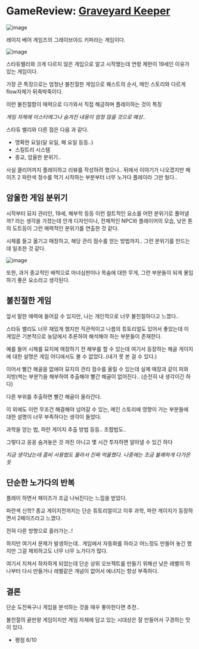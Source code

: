 # GameReview: [Graveyard Keeper](https://store.steampowered.com/app/599140/Graveyard_Keeper/)

![image](https://github.com/fkdl0048/GameReview/assets/84510455/e12fa58f-cab8-4e6b-b37b-315503d9e540)

레이지 베어 게임즈의 그레이브야드 키퍼라는 게임이다.

![image](https://github.com/fkdl0048/GameReview/assets/84510455/314f7d4d-1fd8-4947-aeda-6f67a92b32f9)

스타듀밸리와 크게 다르지 않은 게임으로 알고 시작했는데 연령 제한이 19세인 이유가 있는 게임이다.

가장 큰 특징으로는 엄청난 불친절한 게임으로 퀘스트의 순서, 메인 스토리와 다르게 flow자체가 뒤죽박죽이다.

이런 불친절함이 매력으로 다가와서 직접 해금하며 플레이하는 것이 특징

*게임 자체에 이스터에그나 숨겨진 내용이 엄청 많을 것으로 예상..*

스타듀 밸리와 다른 점은 다음 과 같다.

- 명확한 요일(달 요일, 해 요일 등등..)
- 스킬트리 시스템
- 종교, 암울한 분위기..

사실 클리어까지 플레이하고 리뷰를 작성하려 했으나.. 뒤에서 이야기가 나오겠지만 페이즈 2 파란색 정수를 먹기 시작하는 부분부터 너무 노가다 플레이라 그만 뒀다..

## 암울한 게임 분위기

시작부터 묘지 관리인, 19세, 해부학 등등 이런 컬트적인 요소를 어떤 분위기로 풀어낼까? 라는 생각을 가졌는데 안개 디자인이나, 전체적인 NPC와 플레이어의 모습, 낮은 톤의 도트등이 그런 매력적인 분위기를 연출한 것 같다.

시체를 들고 옮기고 매장하고, 해당 관리 점수를 얻는 방법까지.. 그런 분위기를 만드는데 일조한 것 같다.

![image](https://github.com/fkdl0048/GameReview/assets/84510455/a7e71bbf-344e-4953-b014-071447971ed7)

또한, 과거 종교적인 배척으로 마녀심판이나 목숨에 대한 무게, 그런 부분들이 되게 몰입하기 좋은 요소라고 생각된다.

## 불친절한 게임

앞서 말한 매력에 들어갈 수 있지만, 나는 개인적으로 너무 불친절하다고 느꼈다..

스타듀 밸리도 너무 재밌게 했지만 직관적이고 나름의 튜토리얼도 있어서 좋았는데 이 게임은 기본적으로 농담에서 추론하여 해석해야 하는 부분들이 존재한다.

예를 들어 시체를 묘지에 매장하기 전 해부를 할 수 있는데 여기서 등장하는 해골 게이지에 대한 설명은 게임 어디에서도 볼 수 없었다..(내가 못 본 걸 수 있다.)

이어서 빨간 해골을 없애야 묘지의 관리 점수를 올릴 수 있는데 실제 매장과 같이 피와 지방(썩는 부분?)을 해부하여 추출해야 빨간 해골이 없어진다.. (순전히 내 생각이긴 하다)

다른 부위를 추출하면 빨간 해골이 올라간다.

이 외에도 이런 무조건 해결해야 넘어갈 수 있는, 메인 스토리에 영향이 가는 부분들에 대한 설명이 너무 부족하다는 생각이 들었다.

과학을 얻는 법, 파란 게이지 추출 방법 등등.. 조합법도..

그렇다고 꽁꽁 숨겨놓은 것 까진 아니고 몇 시간 투자하면 알아낼 수 있긴 하다

*지금 생각났는데 좀비 사용법도 몰라서 진짜 억울했다. 나중에는 조금 불쾌하게 다가온 듯*

## 단순한 노가다의 반복

플레이 하면서 페이즈가 조금 나눠진다는 느낌을 받았다.

파란색 신학? 종교 게이지전까지는 단순 튜토리얼이고 이후 과학, 파란 게이지가 등장하면서 2페이즈라고 느꼈다.

전혀 다른 방향으로 흘러가는..!

하지만 여기서 문제가 발생하는데.. 게임에서 자동화를 하라고 어느정도 만들어 놓긴 했지만 그걸 제외하고도 너무 너무 노가다가 많다.

여기서 지쳐서 하차하게 되었는데 단순 상위 오브젝트를 만들기 위해선 낮은 레벨의 하나부터 다시 만들거나 레벨같은 개념이 없어서 에너지는 항상 부족하다.

## 결론

단순 도전욕구나 게임을 분석하는 것을 매우 좋아한다면 추천..

불친절의 끝판왕 게임이지만 게임 자체에 담고 있는 시대상은 잘 만들어서 구경하는 맛이 있다.

- 평점 6/10



